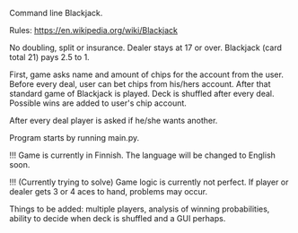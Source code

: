 Command line Blackjack.

Rules: https://en.wikipedia.org/wiki/Blackjack

No doubling, split or insurance. Dealer stays at 17 or over. Blackjack (card total 21) pays 2.5 to 1.

First, game asks name and amount of chips for the account from the user. Before every deal, user can bet chips from his/hers account. After that standard game of Blackjack is played. Deck is shuffled after every deal. Possible wins are added to user's chip account.

After every deal player is asked if he/she wants another.

Program starts by running main.py.

!!! Game is currently in Finnish. The language will be changed to English soon.

!!! (Currently trying to solve) Game logic is currently not perfect. If player or dealer gets 3 or 4 aces to hand, problems may occur.

Things to be added: multiple players, analysis of winning probabilities, ability to decide when deck is shuffled and a GUI perhaps.

